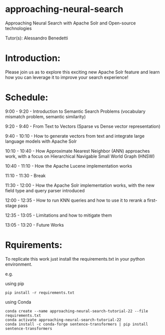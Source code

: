 # approaching-neural-search
Approaching Neural Search with Apache Solr and Open-source technologies 

Tutor(s): Alessandro Benedetti

# Introduction:
Please join us as to explore this exciting new Apache Solr feature and learn how you can leverage it to improve your search experience!

# Schedule:
9:00 - 9:20 - Introduction to Semantic Search Problems (vocabulary mismatch problem, semantic similarity)

9:20 - 9:40 - From Text to Vectors (Sparse vs Dense vector representation)

9:40 - 10:10 - How to generate vectors from text and integrate large language models with Apache Solr

10:10 - 10:40 - How Approximate Nearest Neighbor (ANN) approaches work, with a focus on Hierarchical Navigable Small World Graph (HNSW)

10:40 - 11:10 - How the Apache Lucene implementation works

11:10 - 11:30 - Break

11:30 - 12:00 - How the Apache Solr implementation works, with the new field type and query parser introduced

12:00 - 12:35 - How to run KNN queries and how to use it to rerank a first-stage pass

12:35 - 13:05 - Limitations and how to mitigate them

13:05 - 13:20 - Future Works

# Rquirements:

To replicate this work just install the requirements.txt in your python environment.

e.g.

using pip
```
pip install -r requirements.txt
```

using Conda
```
conda create --name approaching-neural-search-tutorial-22 --file requirements.txt
conda activate approaching-neural-search-tutorial-22
conda install -c conda-forge sentence-transformers | pip install sentence-transformers
```